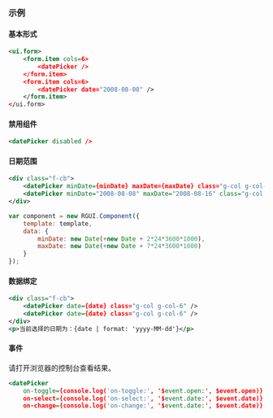 ### 示例
#### 基本形式

<div class="m-example"></div>

```xml
<ui.form>
    <form.item cols=6>
        <datePicker />
    </form.item>
    <form.item cols=6>
        <datePicker date="2008-08-08" />
    </form.item>
</ui.form>
```

#### 禁用组件

<div class="m-example"></div>

```xml
<datePicker disabled />
```

#### 日期范围

<div class="m-example"></div>

```xml
<div class="f-cb">
    <datePicker minDate={minDate} maxDate={maxDate} class="g-col g-col-6" />
    <datePicker minDate="2008-08-08" maxDate="2008-08-16" class="g-col g-col-6" />
</div>
```

```javascript
var component = new RGUI.Component({
    template: template,
    data: {
        minDate: new Date(+new Date + 2*24*3600*1000),
        maxDate: new Date(+new Date + 7*24*3600*1000)
    }
});
```

#### 数据绑定

<div class="m-example"></div>

```xml
<div class="f-cb">
    <datePicker date={date} class="g-col g-col-6" />
    <datePicker date={date} class="g-col g-col-6" />
</div>
<p>当前选择的日期为：{date | format: 'yyyy-MM-dd'}</p>
```

#### 事件

请打开浏览器的控制台查看结果。

<div class="m-example"></div>

```xml
<datePicker
    on-toggle={console.log('on-toggle:', '$event.open:', $event.open)}
    on-select={console.log('on-select:', '$event.date:', $event.date)}
    on-change={console.log('on-change:', '$event.date:', $event.date)} />
```
